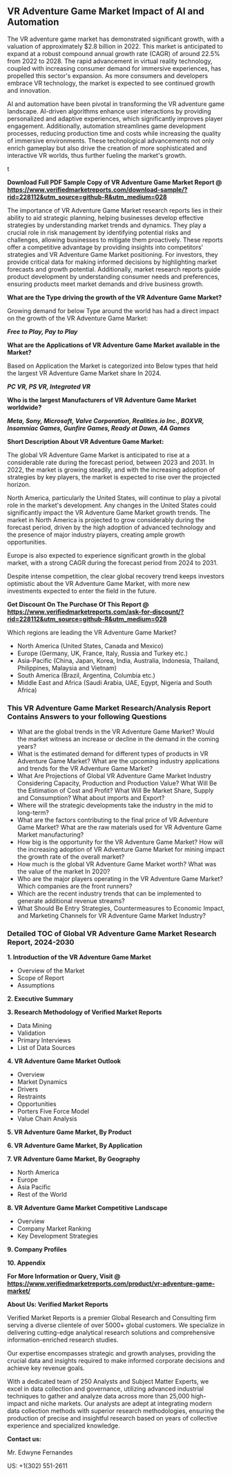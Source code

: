 <h2>VR Adventure Game Market Impact of AI and Automation</h2><p>The VR adventure game market has demonstrated significant growth, with a valuation of approximately $2.8 billion in 2022. This market is anticipated to expand at a robust compound annual growth rate (CAGR) of around 22.5% from 2022 to 2028. The rapid advancement in virtual reality technology, coupled with increasing consumer demand for immersive experiences, has propelled this sector's expansion. As more consumers and developers embrace VR technology, the market is expected to see continued growth and innovation.</p><p>AI and automation have been pivotal in transforming the VR adventure game landscape. AI-driven algorithms enhance user interactions by providing personalized and adaptive experiences, which significantly improves player engagement. Additionally, automation streamlines game development processes, reducing production time and costs while increasing the quality of immersive environments. These technological advancements not only enrich gameplay but also drive the creation of more sophisticated and interactive VR worlds, thus further fueling the market's growth.</p>t</p><p id="" class=""><strong>Download Full PDF Sample Copy of VR Adventure Game Market Report @ <a href="https://www.verifiedmarketreports.com/download-sample/?rid=228112&utm_source=github-R&utm_medium=028" target="_blank">https://www.verifiedmarketreports.com/download-sample/?rid=228112&utm_source=github-R&utm_medium=028</a></strong></p><p>The importance of&nbsp;VR Adventure Game Market research reports lies in their ability to aid strategic planning, helping businesses develop effective strategies by understanding market trends and dynamics. They play a crucial role in risk management by identifying potential risks and challenges, allowing businesses to mitigate them proactively. These reports offer a competitive advantage by providing insights into competitors' strategies and VR Adventure Game Market positioning. For investors, they provide critical data for making informed decisions by highlighting market forecasts and growth potential. Additionally, market research reports guide product development by understanding consumer needs and preferences, ensuring products meet market demands and drive business growth.</p><p><strong>What are the&nbsp;Type driving the growth of the VR Adventure Game Market?</strong></p><p id="" class="">Growing demand for below Type around the world has had a direct impact on the growth of the VR Adventure Game Market:</p><em><strong>Free to Play, Pay to Play</strong></em></p><strong>What are the&nbsp;Applications&nbsp;of VR Adventure Game Market available in the Market?</strong></p><p id="" class="">Based on Application the Market is categorized into Below types that held the largest VR Adventure Game Market share In 2024.</p><em><strong>PC VR, PS VR, Integrated VR</strong></em></p><strong>Who is the largest Manufacturers of VR Adventure Game Market worldwide?</strong></p><p><em><strong>Meta, Sony, Microsoft, Valve Corporation, Realities.io Inc., BOXVR, Insomniac Games, Gunfire Games, Ready at Dawn, 4A Games</strong></em></p><p id="" class=""><strong>Short Description About VR Adventure Game Market:</strong></p><p>The global VR Adventure Game Market is anticipated to rise at a considerable rate during the forecast period, between 2023 and 2031. In 2022, the market is growing steadily, and with the increasing adoption of strategies by key players, the market is expected to rise over the projected horizon.</p><p>North America, particularly the United States, will continue to play a pivotal role in the market's development. Any changes in the United States could significantly impact the VR Adventure Game Market growth trends. The market in North America is projected to grow considerably during the forecast period, driven by the high adoption of advanced technology and the presence of major industry players, creating ample growth opportunities.</p><p>Europe is also expected to experience significant growth in the global market, with a strong CAGR during the forecast period from 2024 to 2031.</p><p>Despite intense competition, the clear global recovery trend keeps investors optimistic about the VR Adventure Game Market, with more new investments expected to enter the field in the future.</p><p id="" class=""><strong>Get Discount On The Purchase Of This Report @ <a href="https://www.verifiedmarketreports.com/ask-for-discount/?rid=228112&utm_source=github-R&utm_medium=028" target="_blank">https://www.verifiedmarketreports.com/ask-for-discount/?rid=228112&utm_source=github-R&utm_medium=028</a></strong></p>Which regions are leading the VR Adventure Game Market?</p><ul><li>North America (United States, Canada and Mexico)</li><li>Europe (Germany, UK, France, Italy, Russia and Turkey etc.)</li><li>Asia-Pacific (China, Japan, Korea, India, Australia, Indonesia, Thailand, Philippines, Malaysia and Vietnam)</li><li>South America (Brazil, Argentina, Columbia etc.)</li><li>Middle East and Africa (Saudi Arabia, UAE, Egypt, Nigeria and South Africa)</li></ul><h3 id="" class="">This VR Adventure Game Market Research/Analysis Report Contains Answers to your following Questions</h3><ul><li>What are the global trends in the VR Adventure Game Market? Would the market witness an increase or decline in the demand in the coming years?</li><li>What is the estimated demand for different types of products in VR Adventure Game Market? What are the upcoming industry applications and trends for the VR Adventure Game Market?</li><li>What Are Projections of Global VR Adventure Game Market Industry Considering Capacity, Production and Production Value? What Will Be the Estimation of Cost and Profit? What Will Be Market Share, Supply and Consumption? What about imports and Export?</li><li>Where will the strategic developments take the industry in the mid to long-term?</li><li>What are the factors contributing to the final price of VR Adventure Game Market? What are the raw materials used for VR Adventure Game Market manufacturing?</li><li>How big is the opportunity for the VR Adventure Game Market? How will the increasing adoption of VR Adventure Game Market for mining impact the growth rate of the overall market?</li><li>How much is the global VR Adventure Game Market worth? What was the value of the market In 2020?</li><li>Who are the major players operating in the VR Adventure Game Market? Which companies are the front runners?</li><li>Which are the recent industry trends that can be implemented to generate additional revenue streams?</li><li>What Should Be Entry Strategies, Countermeasures to Economic Impact, and Marketing Channels for VR Adventure Game Market Industry?</li></ul><h3 id="" class="">Detailed TOC of Global VR Adventure Game Market Research Report, 2024-2030</h3><p id="" class=""><strong>1. Introduction of the VR Adventure Game Market</strong></p><ul><li>Overview of the Market</li><li>Scope of Report</li><li>Assumptions</li></ul><p id="" class=""><strong>2. Executive Summary</strong></p><p id="" class=""><strong>3. Research Methodology of Verified Market Reports</strong></p><ul><li>Data Mining</li><li>Validation</li><li>Primary Interviews</li><li>List of Data Sources</li></ul><p id="" class=""><strong>4. VR Adventure Game Market Outlook</strong></p><ul><li>Overview</li><li>Market Dynamics</li><li>Drivers</li><li>Restraints</li><li>Opportunities</li><li>Porters Five Force Model</li><li>Value Chain Analysis</li></ul><p id="" class=""><strong>5. VR Adventure Game Market, By Product</strong></p><p id="" class=""><strong>6. VR Adventure Game Market, By Application</strong></p><p id="" class=""><strong>7. VR Adventure Game Market, By Geography</strong></p><ul><li>North America</li><li>Europe</li><li>Asia Pacific</li><li>Rest of the World</li></ul><p id="" class=""><strong>8. VR Adventure Game Market Competitive Landscape</strong></p><ul><li>Overview</li><li>Company Market Ranking</li><li>Key Development Strategies</li></ul><p id="" class=""><strong>9. Company Profiles</strong></p><p id="" class=""><strong>10. Appendix</strong></p><p id="" class=""><strong>For More Information or Query, Visit @ <a href="https://www.verifiedmarketreports.com/product/vr-adventure-game-market/" target="_blank">https://www.verifiedmarketreports.com/product/vr-adventure-game-market/</a></strong></p><p id="" class=""><strong>About Us: Verified Market Reports</strong></p><p id="" class="">Verified Market Reports is a premier Global Research and Consulting firm serving a diverse clientele of over 5000+ global customers. We specialize in delivering cutting-edge analytical research solutions and comprehensive information-enriched research studies.</p><p id="" class="">Our expertise encompasses strategic and growth analyses, providing the crucial data and insights required to make informed corporate decisions and achieve key revenue goals.</p><p id="" class="">With a dedicated team of 250 Analysts and Subject Matter Experts, we excel in data collection and governance, utilizing advanced industrial techniques to gather and analyze data across more than 25,000 high-impact and niche markets. Our analysts are adept at integrating modern data collection methods with superior research methodologies, ensuring the production of precise and insightful research based on years of collective experience and specialized knowledge.</p><p id="" class=""><strong>Contact us:</strong></p><p id="" class="">Mr. Edwyne Fernandes</p><p id="" class="">US: +1(302) 551-2611</p>